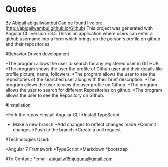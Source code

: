 # Quotes
By Abigail abigailwambui
Can be found live on:(http://abigailwambui.github.io/Github)
This project was generated with Angular CLI version 7.3.5
This is an application where users can enter a github username into a form which brings up the person's profile on github and their repositories.

#Behavior Driven development

*The program allows the user to search for any registered user in GITHUB
*The program shows the user the profile of Github user and their details like profile picture, name, followers.
*The program allows the user to see the repositories of the searched user along with their brief description.
*The program allows the user to view the user profile on Github.
*The program allows the user to search for different Repositories on github.
*The program allows the user to see the Repository on Github.


#Installation

*Fork the repos
*Install Angular CLI
*Install TypeScript
* Make a new branch
*Add changes to reflect changes made
*Commit changes
*Push to the branch
*Create a pull request

#Technologies Used:

*Angular 7 Framework
*TypeScript
*Markdown
*bootstrap


#To Contact:
*email: abigailw15njuguna@gmail.com
